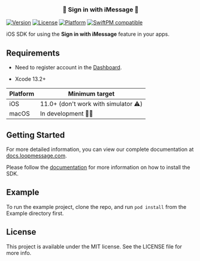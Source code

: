 <h3 align="center">📲 Sign in with iMessage 💬</h3>

[![Version](https://img.shields.io/cocoapods/v/iMessageAuth.svg?style=flat)](https://cocoapods.org/pods/iMessageAuth)
[![License](https://img.shields.io/cocoapods/l/iMessageAuth.svg?style=flat)](https://cocoapods.org/pods/iMessageAuth)
[![Platform](https://img.shields.io/cocoapods/p/iMessageAuth.svg?style=flat)](https://cocoapods.org/pods/iMessageAuth)
[![SwiftPM compatible](https://img.shields.io/badge/SwiftPM-compatible-orange.svg)](https://docs.loopmessage.com)

iOS SDK for using the **Sign in with iMessage** feature in your apps.

## Requirements

- Need to register account in the [Dashboard](https://dashboard.loopmessage.com/).

- Xcode 13.2+

| Platform | Minimum target |
| --- | --- |
| iOS | 11.0+ (don't work with simulator ⚠️) |
| macOS | In development 🧑‍💻 |

## Getting Started
For more detailed information, you can view our complete documentation at [docs.loopmessage.com](https://docs.loopmessage.com).

Please follow the [documentation](https://docs.loopmessage.com) for more information on how to install the SDK.

## Example

To run the example project, clone the repo, and run `pod install` from the Example directory first.

## License

This project is available under the MIT license. See the LICENSE file for more info.
